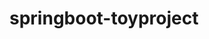 # springboot-toyproject

<!--
//깃헙 레포 사용 언어 수
https://img.shields.io/github/languages/count/beygee/survive 
//깃헙 레포 최다빈도 언어
https://img.shields.io/github/languages/top/beygee/survive
//깃헙 레포 코드 용량
https://img.shields.io/github/languages/code-size/beygee/survive
//깃헙 레포 용량
https://img.shields.io/github/repo-size/beygee/survive
//깃헙 레포 오픈 이슈 개수
https://img.shields.io/github/issues/beygee/survive
//깃헙 레포 닫힌 이슈 개수
https://img.shields.io/github/issues-closed/beygee/survive
//깃헙 레포 주간 커밋 수
https://img.shields.io/github/commit-activity/w/beygee/survive
//깃헙 레포 라스트 커밋 날짜
https://img.shields.io/github/last-commit/beygee/survive
-->

<!--
### 프로젝트 기간 ????.??.?? ~
 
### 개발 기능 (예정)
 - 1
   - 2
     - 3
 
### 개발환경

 - Mac OS / Windows 10
 - IDE
 - JRE 1.8.0_231
 - JAVA - Spring Boot
 - Oracle Database 11g
 - Apache Tomcat 9.0.35
-->

<!--
### 릴리즈 정보

추가예정!
-->
